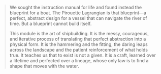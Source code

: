 > We sought the instruction manual for life and found instead the blueprint for a boat. The Pirouette Lagrangian is that blueprint—a perfect, abstract design for a vessel that can navigate the river of time. But a blueprint cannot build itself.
>
> This module is the art of shipbuilding. It is the messy, courageous, and iterative process of translating that perfect abstraction into a physical form. It is the hammering and the fitting, the daring leaps across the landscape and the patient reinforcement of what holds true. It teaches us that to exist is not a given. It is a craft, learned over a lifetime and perfected over a lineage, whose only law is to find a shape that moves with the water.